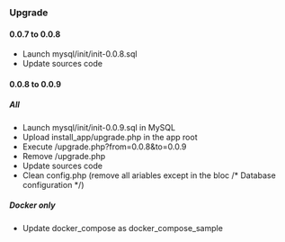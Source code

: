 ### Upgrade

#### 0.0.7 to 0.0.8

* Launch mysql/init/init-0.0.8.sql
* Update sources code 

#### 0.0.8 to 0.0.9

##### All

* Launch mysql/init/init-0.0.9.sql in MySQL
* Upload install_app/upgrade.php in the app root
* Execute /upgrade.php?from=0.0.8&to=0.0.9
* Remove /upgrade.php
* Update sources code
* Clean config.php (remove all ariables except in the bloc /* Database configuration */)

##### Docker only

* Update docker_compose as docker_compose_sample
